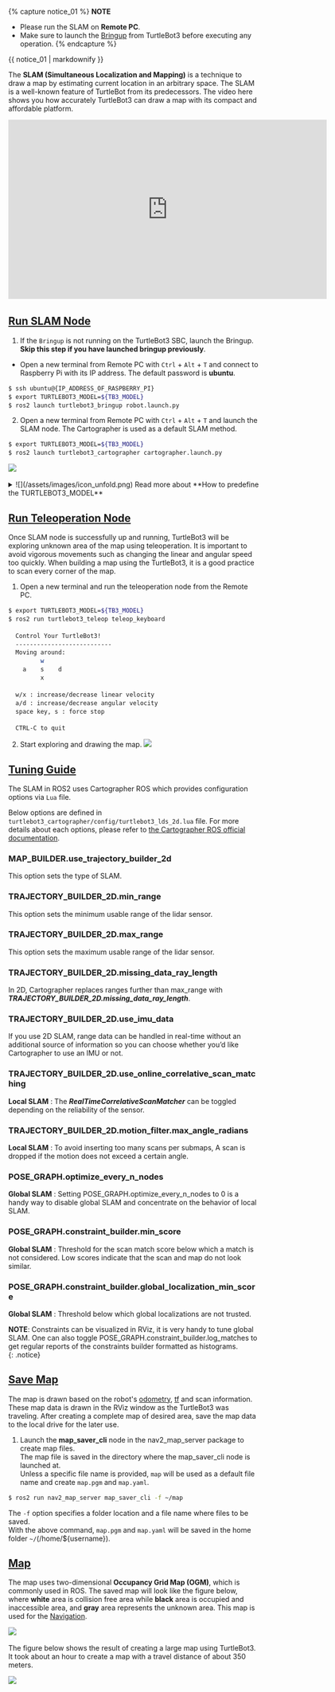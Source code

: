   
{% capture notice_01 %}
**NOTE**
- Please run the SLAM on **Remote PC**.
- Make sure to launch the [Bringup](/docs/en/platform/turtlebot3/bringup) from TurtleBot3 before executing any operation.
{% endcapture %}
<div class="notice--info">{{ notice_01 | markdownify }}</div>

The **SLAM (Simultaneous Localization and Mapping)** is a technique to draw a map by estimating current location in an arbitrary space. The SLAM is a well-known feature of TurtleBot from its predecessors. The video here shows you how accurately TurtleBot3 can draw a map with its compact and affordable platform.

<iframe width="640" height="360" src="https://www.youtube.com/embed/pJNSxDodhDk" frameborder="0" allow="accelerometer; autoplay; encrypted-media; gyroscope; picture-in-picture" allowfullscreen></iframe>

## [Run SLAM Node](#run-slam-node)

1. If the `Bringup` is not running on the TurtleBot3 SBC, launch the Bringup. **Skip this step if you have launched bringup previously**.  
  - Open a new terminal from Remote PC with `Ctrl` + `Alt` + `T` and connect to Raspberry Pi with its IP address.
The default password is **ubuntu**.  
  ```bash
$ ssh ubuntu@{IP_ADDRESS_OF_RASPBERRY_PI}
$ export TURTLEBOT3_MODEL=${TB3_MODEL}
$ ros2 launch turtlebot3_bringup robot.launch.py
  ```

2. Open a new terminal from Remote PC with `Ctrl` + `Alt` + `T` and launch the SLAM node. The Cartographer is used as a default SLAM method.
  ```bash
$ export TURTLEBOT3_MODEL=${TB3_MODEL}
$ ros2 launch turtlebot3_cartographer cartographer.launch.py
  ```  
  ![](/assets/images/platform/turtlebot3/ros2/platform_cartographer.png)

<details>
<summary>
![](/assets/images/icon_unfold.png) Read more about **How to predefine the TURTLEBOT3_MODEL**
</summary>
The `export TURTLEBOT3_MODEL=${TB3_MODEL}` command can be omitted if the **TURTLEBOT3_MODEL** parameter is predefined in the `.bashrc` file. The `.bashrc` file is automatically loaded when a terminal window is created.  

- Example of defining TurtlBot3 Burger as a default.  
```bash
$ echo 'export TURTLEBOT3_MODEL=burger' >> ~/.bashrc
$ source ~/.bashrc
```

- Example of defining TurtlBot3 Waffle Pi as a default.  
```bash
$ echo 'export TURTLEBOT3_MODEL=waffle_pi' >> ~/.bashrc
$ source ~/.bashrc
```
</details>

## [Run Teleoperation Node](#run-teleoperation-node)
 
Once SLAM node is successfully up and running, TurtleBot3 will be exploring unknown area of the map using teleoperation. It is important to avoid vigorous movements such as changing the linear and angular speed too quickly. When building a map using the TurtleBot3, it is a good practice to scan every corner of the map.

1. Open a new terminal and run the teleoperation node from the Remote PC.
  ```bash
$ export TURTLEBOT3_MODEL=${TB3_MODEL}
$ ros2 run turtlebot3_teleop teleop_keyboard

    Control Your TurtleBot3!
    ---------------------------
    Moving around:
           w
      a    s    d
           x

    w/x : increase/decrease linear velocity
    a/d : increase/decrease angular velocity
    space key, s : force stop

    CTRL-C to quit
  ```

2. Start exploring and drawing the map. 
  ![](/assets/images/platform/turtlebot3/slam/slam_running_for_mapping.png)

## [Tuning Guide](#tuning-guide)  

The SLAM in ROS2 uses Cartographer ROS which provides configuration options via `Lua` file.

Below options are defined in `turtlebot3_cartographer/config/turtlebot3_lds_2d.lua` file.
For more details about each options, please refer to [the Cartographer ROS official documentation](https://google-cartographer-ros.readthedocs.io/en/latest/algo_walkthrough.html).


### MAP_BUILDER.use_trajectory_builder_2d 
This option sets the type of SLAM.
  
### TRAJECTORY_BUILDER_2D.min_range 
This option sets the minimum usable range of the lidar sensor.
  
### TRAJECTORY_BUILDER_2D.max_range 
This option sets the maximum usable range of the lidar sensor.
  
### TRAJECTORY_BUILDER_2D.missing_data_ray_length 
In 2D, Cartographer replaces ranges further than max_range with _**TRAJECTORY_BUILDER_2D.missing_data_ray_length**_.
  
### TRAJECTORY_BUILDER_2D.use_imu_data 
If you use 2D SLAM, range data can be handled in real-time without an additional source of information so you can choose whether you’d like Cartographer to use an IMU or not.
  
### TRAJECTORY_BUILDER_2D.use_online_correlative_scan_matching 
**Local SLAM** : The _**RealTimeCorrelativeScanMatcher**_ can be toggled depending on the reliability of the sensor.
  
### TRAJECTORY_BUILDER_2D.motion_filter.max_angle_radians 
**Local SLAM** : To avoid inserting too many scans per submaps, A scan is dropped if the motion does not exceed a certain angle.
  
### POSE_GRAPH.optimize_every_n_nodes 
**Global SLAM** : Setting POSE_GRAPH.optimize_every_n_nodes to 0 is a handy way to disable global SLAM and concentrate on the behavior of local SLAM.  
  
### POSE_GRAPH.constraint_builder.min_score 
**Global SLAM** : Threshold for the scan match score below which a match is not considered. Low scores indicate that the scan and map do not look similar.
  
### POSE_GRAPH.constraint_builder.global_localization_min_score 
**Global SLAM** : Threshold below which global localizations are not trusted.
  
**NOTE**: Constraints can be visualized in RViz, it is very handy to tune global SLAM. One can also toggle POSE_GRAPH.constraint_builder.log_matches to get regular reports of the constraints builder formatted as histograms.  
{: .notice}  

## [Save Map](#save-map)

The map is drawn based on the robot's [odometry](https://en.wikipedia.org/wiki/Odometry), [tf](http://wiki.ros.org/tf) and scan information. 
These map data is drawn in the RViz window as the TurtleBot3 was traveling. 
After creating a complete map of desired area, save the map data to the local drive for the later use.


1. Launch the **map_saver_cli** node in the nav2_map_server package to create map files.  
  The map file is saved in the directory where the map_saver_cli node is launched at.  
  Unless a specific file name is provided, `map` will be used as a default file name and create `map.pgm` and `map.yaml`.
```bash
$ ros2 run nav2_map_server map_saver_cli -f ~/map
```

The `-f` option specifies a folder location and a file name where files to be saved.  
With the above command, `map.pgm` and `map.yaml` will be saved in the home folder `~/`(/home/${username}).

## [Map](#map)

The map uses two-dimensional **Occupancy Grid Map (OGM)**, which is commonly used in ROS. 
The saved map will look like the figure below, where **white** area is collision free area while **black** area is occupied and inaccessible area, and **gray** area represents the unknown area. 
This map is used for the [Navigation](/docs/en/platform/turtlebot3/navigation).

![](/assets/images/platform/turtlebot3/slam/map.png)

The figure below shows the result of creating a large map using TurtleBot3. It took about an hour to create a map with a travel distance of about 350 meters.

![](/assets/images/platform/turtlebot3/slam/large_map.png)

